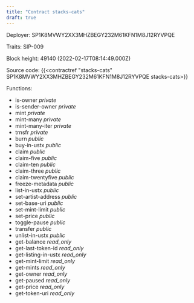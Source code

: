 ```yaml
---
title: "Contract stacks-cats"
draft: true
---
```

Deployer: SP1K8MVWY2XX3MHZBEGY232M61KFN1M8J12RYVPQE

Traits:
SIP-009 



Block height: 49140 (2022-02-17T08:14:49.000Z)

Source code: {{<contractref "stacks-cats" SP1K8MVWY2XX3MHZBEGY232M61KFN1M8J12RYVPQE stacks-cats>}}

Functions:

* is-owner _private_
* is-sender-owner _private_
* mint _private_
* mint-many _private_
* mint-many-iter _private_
* trnsfr _private_
* burn _public_
* buy-in-ustx _public_
* claim _public_
* claim-five _public_
* claim-ten _public_
* claim-three _public_
* claim-twentyfive _public_
* freeze-metadata _public_
* list-in-ustx _public_
* set-artist-address _public_
* set-base-uri _public_
* set-mint-limit _public_
* set-price _public_
* toggle-pause _public_
* transfer _public_
* unlist-in-ustx _public_
* get-balance _read_only_
* get-last-token-id _read_only_
* get-listing-in-ustx _read_only_
* get-mint-limit _read_only_
* get-mints _read_only_
* get-owner _read_only_
* get-paused _read_only_
* get-price _read_only_
* get-token-uri _read_only_

